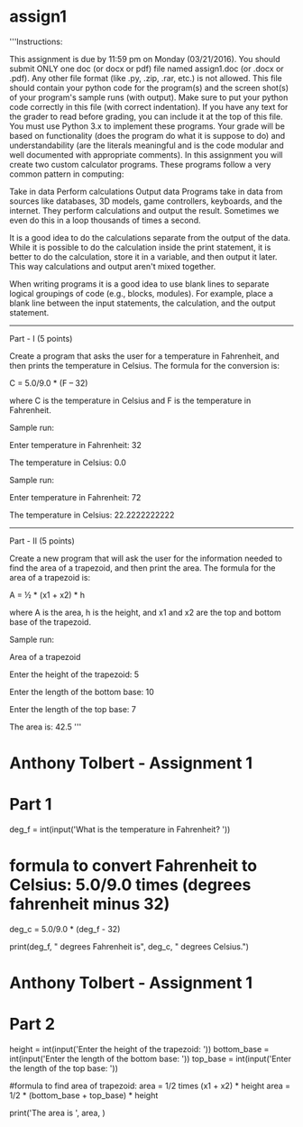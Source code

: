 # assign1
'''Instructions:

This assignment is due by 11:59 pm on Monday (03/21/2016).
You should submit ONLY one doc (or docx or pdf) file named assign1.doc (or .docx or .pdf). Any other file format (like .py, .zip, .rar, etc.) is not allowed. This file should contain your python code for the program(s) and the screen shot(s) of your program's sample runs (with output). Make sure to put your python code correctly in this file (with correct indentation). If you have any text for the grader to read before grading, you can include it at the top of this file. 
You must use Python 3.x to implement these programs.
Your grade will be based on functionality (does the program do what it is suppose to do) and understandability (are the literals meaningful and is the code modular and well documented with appropriate comments).
In this assignment you will create two custom calculator programs. These programs follow a very common pattern in computing:

Take in data
Perform calculations
Output data
Programs take in data from sources like databases, 3D models, game controllers, keyboards, and the internet. They perform calculations and output the result. Sometimes we even do this in a loop thousands of times a second.

It is a good idea to do the calculations separate from the output of the data. While it is possible to do the calculation inside the print statement, it is better to do the calculation, store it in a variable, and then output it later. This way calculations and output aren't mixed together.

When writing programs it is a good idea to use blank lines to separate logical groupings of code (e.g., blocks, modules). For example, place a blank line between the input statements, the calculation, and the output statement.

____________________________________________________________________________________________________

Part - I (5 points)

Create a program that asks the user for a temperature in Fahrenheit, and then prints the temperature in Celsius. The formula for the conversion is:

C = 5.0/9.0 * (F – 32)

where C is the temperature in Celsius and F is the temperature in Fahrenheit.

Sample run:

Enter temperature in Fahrenheit: 32

The temperature in Celsius: 0.0

Sample run:

Enter temperature in Fahrenheit: 72

The temperature in Celsius: 22.2222222222

____________________________________________________________________________________________________

Part - II (5 points)

Create a new program that will ask the user for the information needed to find the area of a trapezoid, and then print the area. The formula for the area of a trapezoid is:

A = ½ * (x1 + x2) * h

where A is the area, h is the height, and x1 and x2 are the top and bottom base of the trapezoid.

Sample run:

Area of a trapezoid

Enter the height of the trapezoid: 5

Enter the length of the bottom base: 10

Enter the length of the top base: 7 

The area is: 42.5 '''



# Anthony Tolbert - Assignment 1
#  Part 1

deg_f =  int(input('What is the temperature in Fahrenheit? '))

# formula to convert Fahrenheit to Celsius: 5.0/9.0 times (degrees fahrenheit minus 32)
deg_c = 5.0/9.0 * (deg_f - 32)

print(deg_f, " degrees Fahrenheit is", deg_c, " degrees Celsius.")


# Anthony Tolbert - Assignment 1
#  Part 2

height = int(input('Enter the height of the trapezoid: '))
bottom_base = int(input('Enter the length of the bottom base: '))
top_base = int(input('Enter the length of the top base: '))

#formula to find area of trapezoid: area = 1/2 times (x1 + x2) * height
area = 1/2 * (bottom_base + top_base) * height

print('The area is ', area, )


